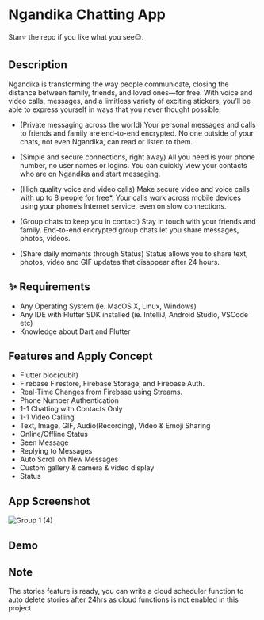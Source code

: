 # Ngandika Chatting App

Star⭐ the repo if you like what you see😉.

## Description

Ngandika is transforming the way people communicate, closing the distance between family, friends, and loved ones—for free. With voice and video calls, messages, and a limitless variety of exciting stickers, you’ll be able to express yourself in ways that you never thought possible.

* (Private messaging across the world)
Your personal messages and calls to friends and family are end-to-end encrypted. No one outside of your chats, not even Ngandika, can read or listen to them.

* (Simple and secure connections, right away)
All you need is your phone number, no user names or logins. You can quickly view your contacts who are on Ngandika and start messaging.

* (High quality voice and video calls)
Make secure video and voice calls with up to 8 people for free*. Your calls work across mobile devices using your phone’s Internet service, even on slow connections.

* (Group chats to keep you in contact)
Stay in touch with your friends and family. End-to-end encrypted group chats let you share messages, photos, videos.

* (Share daily moments through Status)
Status allows you to share text, photos, video and GIF updates that disappear after 24 hours.

## ✨ Requirements

* Any Operating System (ie. MacOS X, Linux, Windows)
* Any IDE with Flutter SDK installed (ie. IntelliJ, Android Studio, VSCode etc)
* Knowledge about Dart and Flutter

## Features and Apply Concept
- Flutter bloc(cubit)
- Firebase Firestore, Firebase Storage, and Firebase Auth.
- Real-Time Changes from Firebase using Streams.
- Phone Number Authentication
- 1-1 Chatting with Contacts Only
- 1-1 Video Calling
- Text, Image, GIF, Audio(Recording), Video & Emoji Sharing
- Online/Offline Status
- Seen Message
- Replying to Messages
- Auto Scroll on New Messages
- Custom gallery & camera & video display
- Status

## App Screenshot

![Group 1 (4)](https://github.com/dicky7/ngandika_app/assets/54176971/cad29341-a340-42e3-861f-6a3af216376e)

## Demo

## Note
The stories feature is ready, you can write a cloud scheduler function to auto delete stories after 24hrs as cloud functions is not enabled in this project
